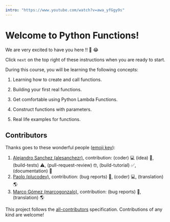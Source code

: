 ```yaml
---
intro: "https://www.youtube.com/watch?v=awa_yfGgy9s"
---
```


# Welcome to Python Functions!

We are very excited to have you here !! 🎉 😂

Click `next` on the top right of these instructions when you are ready to start.

During this course, you will be learning the following concepts:

1. Learning how to create and call functions.

2. Building your first real functions.

3. Get comfortable using Python Lambda Functions.

4. Construct functions with parameters.

5. Real life examples for functions.

## Contributors

Thanks goes to these wonderful people ([emoji key](https://github.com/kentcdodds/all-contributors#emoji-key)):

1. [Alejandro Sanchez (alesanchezr)](https://github.com/alesanchezr), contribution: (coder) 💻 (idea) 🤔, (build-tests) ⚠️, (pull-request-review) 🤓, (build-tutorial) ✅, (documentation) 📖
2. [Paolo (plucodev)](https://github.com/plucodev), contribution: (bug reports) 🐛, (coder) 💻, (translation) 🌎
3. [Marco Gómez (marcogonzalo)](https://github.com/marcogonzalo), contribution: (bug reports) 🐛, (translation) 🌎

This project follows the [all-contributors](https://github.com/kentcdodds/all-contributors) specification. Contributions of any kind are welcome!
